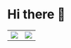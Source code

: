 # Hi there 👋

<table>
<tr>
<td width="50%">
  <img src="https://github-readme-stats.vercel.app/api?username=maximepvrt&show_icons=true&theme=transparent">
</td>
<td width="50%">
  <a href="https://nuxters.nuxt.com/maximepvrt"><img src="https://nuxters.nuxt.com/maximepvrt/__og_image__/og.png?updated"></a>
</td>
</tr>
</table>
